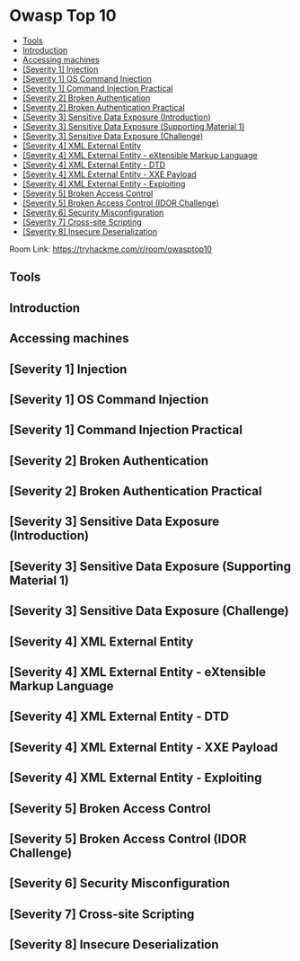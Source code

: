 # Owasp Top 10

- [Tools](#tools)
- [Introduction](#introduction)
- [Accessing machines](#accessing-machines)
- [[Severity 1] Injection](#severity-1-injection)
- [[Severity 1] OS Command Injection](#severity-1-os-command-injection)
- [[Severity 1] Command Injection Practical](#severity-1-command-injection-practical)
- [[Severity 2] Broken Authentication](#severity-2-broken-authentication)
- [[Severity 2] Broken Authentication Practical](#severity-2-broken-authentication-practical)
- [[Severity 3] Sensitive Data Exposure (Introduction)](#severity-3-sensitive-data-exposure-introduction)
- [[Severity 3] Sensitive Data Exposure (Supporting Material 1)](#severity-3-sensitive-data-exposure-supporting-material-1)
- [[Severity 3] Sensitive Data Exposure (Challenge)](#severity-3-sensitive-data-exposure-challenge)
- [[Severity 4] XML External Entity](#severity-4-xml-external-entity)
- [[Severity 4] XML External Entity - eXtensible Markup Language](#severity-4-xml-external-entity---extensible-markup-language)
- [[Severity 4] XML External Entity - DTD](#severity-4-xml-external-entity---dtd)
- [[Severity 4] XML External Entity - XXE Payload](#severity-4-xml-external-entity---xxe-payload)
- [[Severity 4] XML External Entity - Exploiting](#severity-4-xml-external-entity---exploiting)
- [[Severity 5] Broken Access Control](#severity-5-broken-access-control)
- [[Severity 5] Broken Access Control (IDOR Challenge)](#severity-5-broken-access-control-idor-challenge)
- [[Severity 6] Security Misconfiguration](#severity-6-security-misconfiguration)
- [[Severity 7] Cross-site Scripting](#severity-7cross-site-scripting)
- [[Severity 8] Insecure Deserialization](#severity-8-insecure-deserialization)

Room Link: https://tryhackme.com/r/room/owasptop10

## Tools
## Introduction
## Accessing machines
## [Severity 1] Injection 
## [Severity 1] OS Command Injection
## [Severity 1] Command Injection Practical
## [Severity 2] Broken Authentication
## [Severity 2] Broken Authentication Practical
## [Severity 3] Sensitive Data Exposure (Introduction)
## [Severity 3] Sensitive Data Exposure (Supporting Material 1)
## [Severity 3] Sensitive Data Exposure (Challenge)
## [Severity 4] XML External Entity
## [Severity 4] XML External Entity - eXtensible Markup Language
## [Severity 4] XML External Entity - DTD
## [Severity 4] XML External Entity - XXE Payload
## [Severity 4] XML External Entity - Exploiting
## [Severity 5] Broken Access Control
## [Severity 5] Broken Access Control (IDOR Challenge)
## [Severity 6] Security Misconfiguration
## [Severity 7] Cross-site Scripting
## [Severity 8] Insecure Deserialization
